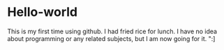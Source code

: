 # Hello-world

This is my first time using github. I had fried rice for lunch. 
I have no idea about programming or any related subjects, but I am now going for it. ":]
